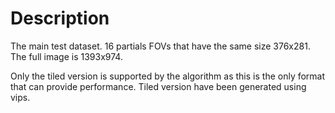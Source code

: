 # Description

The main test dataset.
16 partials FOVs that have the same size 376x281.
The full image is 1393x974.

Only the tiled version is supported by the algorithm as this is the only format that can provide performance.
Tiled version have been generated using vips.